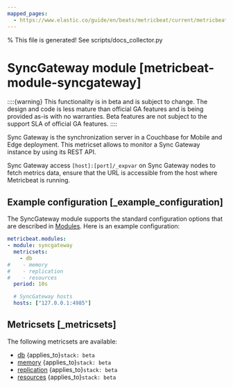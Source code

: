 ```yaml
---
mapped_pages:
  - https://www.elastic.co/guide/en/beats/metricbeat/current/metricbeat-module-syncgateway.html
---
```


% This file is generated! See scripts/docs_collector.py

# SyncGateway module [metricbeat-module-syncgateway]

::::{warning}
This functionality is in beta and is subject to change. The design and code is less mature than official GA features and is being provided as-is with no warranties. Beta features are not subject to the support SLA of official GA features.
::::


Sync Gateway is the synchronization server in a Couchbase for Mobile and Edge deployment. This metricset allows to monitor a Sync Gateway instance by using its REST API.

Sync Gateway access `[host]:[port]/_expvar` on Sync Gateway nodes to fetch metrics data, ensure that the URL is accessible from the host where Metricbeat is running.


## Example configuration [_example_configuration]

The SyncGateway module supports the standard configuration options that are described in [Modules](/reference/metricbeat/configuration-metricbeat.md). Here is an example configuration:

```yaml
metricbeat.modules:
- module: syncgateway
  metricsets:
    - db
#    - memory
#    - replication
#    - resources
  period: 10s

  # SyncGateway hosts
  hosts: ["127.0.0.1:4985"]
```


## Metricsets [_metricsets]

The following metricsets are available:

* [db](/reference/metricbeat/metricbeat-metricset-syncgateway-db.md)  {applies_to}`stack: beta`
* [memory](/reference/metricbeat/metricbeat-metricset-syncgateway-memory.md)  {applies_to}`stack: beta`
* [replication](/reference/metricbeat/metricbeat-metricset-syncgateway-replication.md)  {applies_to}`stack: beta`
* [resources](/reference/metricbeat/metricbeat-metricset-syncgateway-resources.md)  {applies_to}`stack: beta`
